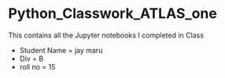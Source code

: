 # Python_Classwork_ATLAS_one
This contains all the Jupyter notebooks I completed in Class
- Student Name = jay maru
- Div = B
- roll no = 15
